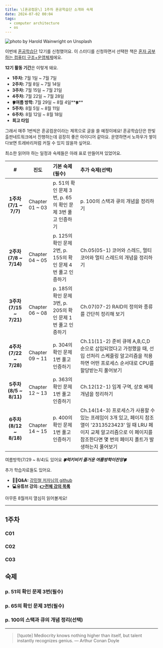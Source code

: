 ```yaml
---
title: \[혼공컴운\] 1주차 혼공학습단 소개와 숙제
date: 2024-07-02 00:04
tags:
  - computer architecture
  - os
---
```


![photo by Harold Wainwright on Unsplash](https://images.unsplash.com/photo-1717012455028-437f3223065a?crop=entropy&cs=srgb&fm=jpg&ixid=M3wzNjM5Nzd8MHwxfHJhbmRvbXx8fHx8fHx8fDE3MTk4NDYyNDh8&ixlib=rb-4.0.3&q=85&w=768&h=432)

이번에 [혼공학습단](https://hongong.hanbit.co.kr/) 12기를 신청했어요.
이 스터디를 신청하면서 선택한 책은 [혼자 공부하는 컴퓨터 구조+운영체제](https://hongong.hanbit.co.kr/%ec%bb%b4%ed%93%a8%ed%84%b0-%ea%b5%ac%ec%a1%b0-%ec%9a%b4%ec%98%81%ec%b2%b4%ec%a0%9c/)에요.

**12기 활동 기간**은 이렇게 돼요.
- **1주차:** 7월 1일 ~ 7월 7일
- **2주차:** 7월 8일 ~ 7월 14일
- **3주차:** 7월 15일 ~ 7월 21일
- **4주차:** 7월 22일 ~ 7월 28일
- **🍀여름 방학:** 7월 29일 ~ 8월 4일**🍀**
- **5주차:** 8월 5일 ~ 8월 11일
- **6주차:** 8월 12일 ~ 8월 18일
- **회고 타임**

그래서 매주 1번씩은 혼공컴운이라는 제목으로 글을 쓸 예정이에요! 혼공학습단은 한빛출판네트워크에서 진행하는데 굉장히 좋은 아이디어 같아요. 운영하면서 노하우가 쌓이다보면 트레바리처럼 커질 수 있지 않을까 싶어요.

최소한 읽어야 하는 일정과 숙제들은 아래 표로 만들어져 있었어요.

|           **#**            |     **진도**      | **기본 숙제(필수)**                              | **추가 숙제(선택)**                                                                                                           |
| :------------------------: | :-------------: | :----------------------------------------- | :---------------------------------------------------------------------------------------------------------------------- |
|  **1주차  <br>(7/1 ~ 7/7)**  | Chapter 01 ~ 03 | p. 51의 확인 문제 3번, p. 65의 확인 문제 3번 풀고 인증하기   | p. 100의 스택과 큐의 개념을 정리하기                                                                                                 |
| **2주차  <br>(7/8 ~ 7/14)**  | Chapter 04 ~ 05 | p. 125의 확인 문제 2번, p. 155의 확인 문제 4번 풀고 인증하기 | Ch.05(05-1) 코어와 스레드, 멀티 코어와 멀티 스레드의 개념을 정리하기                                                                            |
| **3주차  <br>(7/15 ~ 7/21)** | Chapter 06 ~ 08 | p. 185의 확인 문제 3번, p. 205의 확인 문제 1번 풀고 인증하기 | Ch.07(07-2) RAID의 정의와 종류를 간단히 정리해 보기                                                                                    |
| **4주차  <br>(7/22 ~ 7/28)** | Chapter 09 ~ 11 | p. 304의 확인 문제 1번 풀고 인증하기                   | Ch.11(11-2) 준비 큐에 A,B,C,D 순으로 삽입되었다고 가정했을 때, 선입 선처리 스케줄링 알고리즘을 적용하면 어떤 프로세스 순서대로 CPU를 할당받는지 풀어보기                        |
| **5주차  <br>(8/5 ~ 8/11)**  | Chapter 12 ~ 13 | p. 363의 확인 문제 1번 풀고 인증하기                   | Ch.12(12-1) 임계 구역, 상호 배제 개념을 정리하기                                                                                       |
| **6주차  <br>(8/12 ~ 8/18)** | Chapter 14 ~ 15 | p. 400의 확인 문제 1번 풀고 인증하기                   | Ch.14(14-3) 프로세스가 사용할 수 있는 프레임이 3개 있고, 페이지 참조열이 '2313523423' 일 때 LRU 페이지 교체 알고리즘으로 이 페이지를 참조한다면 몇 번의 페이지 폴트가 발생하는지 풀어보기 |
여름방학(7/29 ~ 8/4)도 있어요 **_🍀럭키비키 즐거운 여름방학이잔앙🍀_**

추가 학습자료들도 있어요.
- **🙋‍♂️Q&A:** [강민철 저자님의 github](https://github.com/kangtegong/self-learning-cs/issues)  
- **💻유튜브 강의: [👉전체 강의 목록](https://www.youtube.com/playlist?list=PLVsNizTWUw7FCS83JhC1vflK8OcLRG0Hl)**

아무튼 8월까지 열심히 읽어볼게요!

---

## 1주차
### C01

### C02

### C03


## 숙제
### p. 51의 확인 문제 3번(필수)


### p. 65의 확인 문제 3번(필수)


### p. 100의 스택과 큐의 개념 정리(선택)


---

> [!quote] Mediocrity knows nothing higher than itself, but talent instantly recognizes genius.
> — Arthur Conan Doyle
